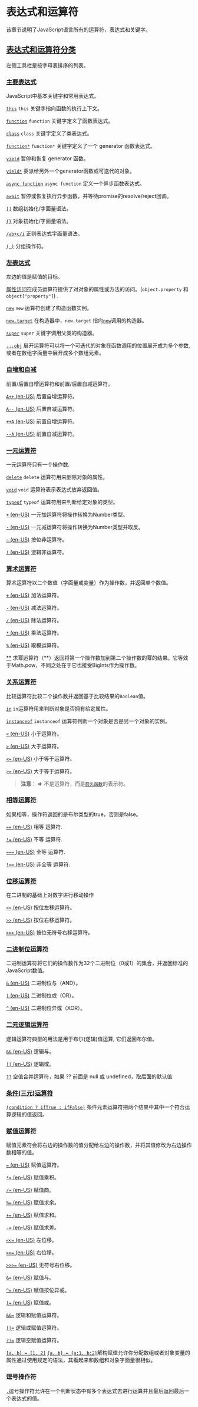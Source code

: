 # 表达式和运算符

该章节说明了JavaScript语言所有的运算符，表达式和关键字。

## [表达式和运算符分类](https://developer.mozilla.org/zh-CN/docs/Web/JavaScript/Reference/Operators#%E8%A1%A8%E8%BE%BE%E5%BC%8F%E5%92%8C%E8%BF%90%E7%AE%97%E7%AC%A6%E5%88%86%E7%B1%BB "Permalink to 表达式和运算符分类")

左侧工具栏是按字母表排序的列表。

### [主要表达式](https://developer.mozilla.org/zh-CN/docs/Web/JavaScript/Reference/Operators#%E4%B8%BB%E8%A6%81%E8%A1%A8%E8%BE%BE%E5%BC%8F "Permalink to 主要表达式")

JavaScript中基本关键字和常用表达式。

[`this`](https://developer.mozilla.org/zh-CN/docs/Web/JavaScript/Reference/Operators/this)
`this` 关键字指向函数的执行上下文。

[`function`](https://developer.mozilla.org/zh-CN/docs/Web/JavaScript/Reference/Operators/function)
`function` 关键字定义了函数表达式。

[`class`](https://developer.mozilla.org/zh-CN/docs/Web/JavaScript/Reference/Operators/class)
`class` 关键字定义了类表达式。

[`function*`](https://developer.mozilla.org/zh-CN/docs/Web/JavaScript/Reference/Operators/function*)
`function*` 关键字定义了一个 generator 函数表达式。

[`yield`](https://developer.mozilla.org/zh-CN/docs/Web/JavaScript/Reference/Operators/yield)
暂停和恢复 generator 函数。

[`yield*`](https://developer.mozilla.org/zh-CN/docs/Web/JavaScript/Reference/Operators/yield*)
委派给另外一个generator函数或可迭代的对象。

[`async function`](https://developer.mozilla.org/zh-CN/docs/Web/JavaScript/Reference/Operators/async_function)
`async function` 定义一个异步函数表达式。

[`await`](https://developer.mozilla.org/zh-CN/docs/Web/JavaScript/Reference/Operators/await)
暂停或恢复执行异步函数，并等待promise的resolve/reject回调。

[`[]`](https://developer.mozilla.org/zh-CN/docs/Web/JavaScript/Reference/Global_Objects/Array)
数组初始化/字面量语法。

[`{}`](https://developer.mozilla.org/zh-CN/docs/Web/JavaScript/Reference/Operators/Object_initializer)
对象初始化/字面量语法。

[`/ab+c/i`](https://developer.mozilla.org/zh-CN/docs/Web/JavaScript/Reference/Global_Objects/RegExp)
正则表达式字面量语法。

[`( )`](https://developer.mozilla.org/zh-CN/docs/Web/JavaScript/Reference/Operators/Grouping)
分组操作符。

### [左表达式](https://developer.mozilla.org/zh-CN/docs/Web/JavaScript/Reference/Operators#%E5%B7%A6%E8%A1%A8%E8%BE%BE%E5%BC%8F "Permalink to 左表达式")

左边的值是赋值的目标。

[属性访问符](https://developer.mozilla.org/zh-CN/docs/Web/JavaScript/Reference/Operators/Property_Accessors)成员运算符提供了对对象的属性或方法的访问。(`object.property` 和 `object["property"]`) .

[`new`](https://developer.mozilla.org/zh-CN/docs/Web/JavaScript/Reference/Operators/new)
`new` 运算符创建了构造函数实例。

[`new.target`](https://developer.mozilla.org/zh-CN/docs/Web/JavaScript/Reference/Operators/new.target)
在构造器中，`new.target` 指向[`new`](https://developer.mozilla.org/zh-CN/docs/Web/JavaScript/Reference/Operators/new)调用的构造器。

[`super`](https://developer.mozilla.org/zh-CN/docs/Web/JavaScript/Reference/Operators/super)
`super` 关键字调用父类的构造器。

[`...obj`](https://developer.mozilla.org/en-US/docs/Web/JavaScript/Reference/Operators/Spread_syntax)
展开运算符可以将一个可迭代的对象在函数调用的位置展开成为多个参数,或者在数组字面量中展开成多个数组元素。

### [自增和自减](https://developer.mozilla.org/zh-CN/docs/Web/JavaScript/Reference/Operators#%E8%87%AA%E5%A2%9E%E5%92%8C%E8%87%AA%E5%87%8F "Permalink to 自增和自减")

前置/后置自增运算符和前置/后置自减运算符。

[`A++` (en-US)](https://developer.mozilla.org/en-US/docs/Web/JavaScript/Reference/Operators "Currently only available in English (US)")
后置自增运算符。

[`A--` (en-US)](https://developer.mozilla.org/en-US/docs/Web/JavaScript/Reference/Operators "Currently only available in English (US)")
后置自减运算符。

[`++A` (en-US)](https://developer.mozilla.org/en-US/docs/Web/JavaScript/Reference/Operators "Currently only available in English (US)")
前置自增运算符。

[`--A` (en-US)](https://developer.mozilla.org/en-US/docs/Web/JavaScript/Reference/Operators "Currently only available in English (US)")
前置自减运算符。

### [一元运算符](https://developer.mozilla.org/zh-CN/docs/Web/JavaScript/Reference/Operators#%E4%B8%80%E5%85%83%E8%BF%90%E7%AE%97%E7%AC%A6 "Permalink to 一元运算符")

一元运算符只有一个操作数.

[`delete`](https://developer.mozilla.org/zh-CN/docs/Web/JavaScript/Reference/Operators/delete)
`delete` 运算符用来删除对象的属性。

[`void`](https://developer.mozilla.org/zh-CN/docs/Web/JavaScript/Reference/Operators/void)
`void` 运算符表示表达式放弃返回值。

[`typeof`](https://developer.mozilla.org/zh-CN/docs/Web/JavaScript/Reference/Operators/typeof)
`typeof` 运算符用来判断给定对象的类型。

[`+` (en-US)](https://developer.mozilla.org/en-US/docs/Web/JavaScript/Reference/Operators "Currently only available in English (US)")
一元加运算符将操作转换为Number类型。

[`-` (en-US)](https://developer.mozilla.org/en-US/docs/Web/JavaScript/Reference/Operators "Currently only available in English (US)")
一元减运算符将操作转换为Number类型并取反。

[`~` (en-US)](https://developer.mozilla.org/en-US/docs/Web/JavaScript/Reference/Operators "Currently only available in English (US)")
按位非运算符。

[`!` (en-US)](https://developer.mozilla.org/en-US/docs/Web/JavaScript/Reference/Operators "Currently only available in English (US)")
逻辑非运算符。

### [算术运算符](https://developer.mozilla.org/zh-CN/docs/Web/JavaScript/Reference/Operators#%E7%AE%97%E6%9C%AF%E8%BF%90%E7%AE%97%E7%AC%A6 "Permalink to 算术运算符")

算术运算符以二个数值（字面量或变量）作为操作数，并返回单个数值。

[`+` (en-US)](https://developer.mozilla.org/en-US/docs/Web/JavaScript/Reference/Operators "Currently only available in English (US)")
加法运算符。

[`-` (en-US)](https://developer.mozilla.org/en-US/docs/Web/JavaScript/Reference/Operators "Currently only available in English (US)")
减法运算符。

[`/` (en-US)](https://developer.mozilla.org/en-US/docs/Web/JavaScript/Reference/Operators "Currently only available in English (US)")
除法运算符。

[`*` (en-US)](https://developer.mozilla.org/en-US/docs/Web/JavaScript/Reference/Operators "Currently only available in English (US)")
乘法运算符。

[`%` (en-US)](https://developer.mozilla.org/en-US/docs/Web/JavaScript/Reference/Operators "Currently only available in English (US)")
取模运算符。

[**](https://developer.mozilla.org/zh-CN/docs/Web/JavaScript/Reference/Operators/Exponentiation)
求幂运算符（**）返回将第一个操作数加到第二个操作数的幂的结果。它等效于Math.pow，不同之处在于它也接受BigInts作为操作数。

### [关系运算符](https://developer.mozilla.org/zh-CN/docs/Web/JavaScript/Reference/Operators#%E5%85%B3%E7%B3%BB%E8%BF%90%E7%AE%97%E7%AC%A6 "Permalink to 关系运算符")

比较运算符比较二个操作数并返回基于比较结果的`Boolean`值。

[`in`](https://developer.mozilla.org/zh-CN/docs/Web/JavaScript/Reference/Operators/in)
`in`运算符用来判断对象是否拥有给定属性。

[`instanceof`](https://developer.mozilla.org/zh-CN/docs/Web/JavaScript/Reference/Operators/instanceof)
`instanceof` 运算符判断一个对象是否是另一个对象的实例。

[`<` (en-US)](https://developer.mozilla.org/en-US/docs/Web/JavaScript/Reference/Operators "Currently only available in English (US)")
小于运算符。

[`>` (en-US)](https://developer.mozilla.org/en-US/docs/Web/JavaScript/Reference/Operators "Currently only available in English (US)")
大于运算符。

[`<=` (en-US)](https://developer.mozilla.org/en-US/docs/Web/JavaScript/Reference/Operators "Currently only available in English (US)")
小于等于运算符。

[`>=` (en-US)](https://developer.mozilla.org/en-US/docs/Web/JavaScript/Reference/Operators "Currently only available in English (US)")
大于等于运算符。

> **注意： =>** 不是运算符，而是[`箭头函数`](https://developer.mozilla.org/zh-CN/docs/Web/JavaScript/Reference/Functions/Arrow_functions)的表示符。

### [相等运算符](https://developer.mozilla.org/zh-CN/docs/Web/JavaScript/Reference/Operators#%E7%9B%B8%E7%AD%89%E8%BF%90%E7%AE%97%E7%AC%A6 "Permalink to 相等运算符")

如果相等，操作符返回的是布尔类型的true，否则是false。

[`==` (en-US)](https://developer.mozilla.org/en-US/docs/Web/JavaScript/Reference/Operators "Currently only available in English (US)")
相等 运算符.

[`!=` (en-US)](https://developer.mozilla.org/en-US/docs/Web/JavaScript/Reference/Operators "Currently only available in English (US)")
不等 运算符.

[`===` (en-US)](https://developer.mozilla.org/en-US/docs/Web/JavaScript/Reference/Operators "Currently only available in English (US)")
全等 运算符.

[`!==` (en-US)](https://developer.mozilla.org/en-US/docs/Web/JavaScript/Reference/Operators "Currently only available in English (US)")
非全等 运算符.

### [位移运算符](https://developer.mozilla.org/zh-CN/docs/Web/JavaScript/Reference/Operators#%E4%BD%8D%E7%A7%BB%E8%BF%90%E7%AE%97%E7%AC%A6 "Permalink to 位移运算符")

在二进制的基础上对数字进行移动操作

[`<<` (en-US)](https://developer.mozilla.org/en-US/docs/Web/JavaScript/Reference/Operators "Currently only available in English (US)")
按位左移运算符。

[`>>` (en-US)](https://developer.mozilla.org/en-US/docs/Web/JavaScript/Reference/Operators "Currently only available in English (US)")
按位右移运算符。

[`>>>` (en-US)](https://developer.mozilla.org/en-US/docs/Web/JavaScript/Reference/Operators "Currently only available in English (US)")
按位无符号右移运算符。

### [二进制位运算符](https://developer.mozilla.org/zh-CN/docs/Web/JavaScript/Reference/Operators#%E4%BA%8C%E8%BF%9B%E5%88%B6%E4%BD%8D%E8%BF%90%E7%AE%97%E7%AC%A6 "Permalink to 二进制位运算符")

二进制运算符将它们的操作数作为32个二进制位（0或1）的集合，并返回标准的JavaScript数值。

[`&` (en-US)](https://developer.mozilla.org/en-US/docs/Web/JavaScript/Reference/Operators "Currently only available in English (US)")
二进制位与（AND）。

[`|` (en-US)](https://developer.mozilla.org/en-US/docs/Web/JavaScript/Reference/Operators "Currently only available in English (US)")
二进制位或（OR）。

[`^` (en-US)](https://developer.mozilla.org/en-US/docs/Web/JavaScript/Reference/Operators "Currently only available in English (US)")
二进制位异或（XOR）。

### [二元逻辑运算符](https://developer.mozilla.org/zh-CN/docs/Web/JavaScript/Reference/Operators#%E4%BA%8C%E5%85%83%E9%80%BB%E8%BE%91%E8%BF%90%E7%AE%97%E7%AC%A6 "Permalink to 二元逻辑运算符")

逻辑运算符典型的用法是用于布尔(逻辑)值运算, 它们返回布尔值。

[`&&` (en-US)](https://developer.mozilla.org/en-US/docs/Web/JavaScript/Reference/Operators "Currently only available in English (US)")
逻辑与。

[`||` (en-US)](https://developer.mozilla.org/en-US/docs/Web/JavaScript/Reference/Operators "Currently only available in English (US)")
逻辑或。

[`??`](https://developer.mozilla.org/zh-CN/docs/Web/JavaScript/Reference/Operators/Nullish_coalescing_operator)
空值合并运算符，如果 ?? 前面是 null 或 undefined，取后面的默认值

### [条件(三元)运算符](https://developer.mozilla.org/zh-CN/docs/Web/JavaScript/Reference/Operators#%E6%9D%A1%E4%BB%B6%E4%B8%89%E5%85%83%E8%BF%90%E7%AE%97%E7%AC%A6 "Permalink to 条件(三元)运算符")

[`(condition ? ifTrue : ifFalse)`](https://developer.mozilla.org/zh-CN/docs/Web/JavaScript/Reference/Operators/Conditional_Operator)
条件元素运算符把两个结果中其中一个符合运算逻辑的值返回。

### [赋值运算符](https://developer.mozilla.org/zh-CN/docs/Web/JavaScript/Reference/Operators#%E8%B5%8B%E5%80%BC%E8%BF%90%E7%AE%97%E7%AC%A6 "Permalink to 赋值运算符")

赋值元素符会将右边的操作数的值分配给左边的操作数，并将其值修改为右边操作数相等的值。

[`=` (en-US)](https://developer.mozilla.org/en-US/docs/Web/JavaScript/Reference/Operators#assignment_operators "Currently only available in English (US)")
赋值运算符。

[`*=` (en-US)](https://developer.mozilla.org/en-US/docs/Web/JavaScript/Reference/Operators#assignment_operators "Currently only available in English (US)")
赋值乘积。

[`/=` (en-US)](https://developer.mozilla.org/en-US/docs/Web/JavaScript/Reference/Operators#assignment_operators "Currently only available in English (US)")
赋值商。

[`%=` (en-US)](https://developer.mozilla.org/en-US/docs/Web/JavaScript/Reference/Operators#assignment_operators "Currently only available in English (US)")
赋值求余。

[`+=` (en-US)](https://developer.mozilla.org/en-US/docs/Web/JavaScript/Reference/Operators#assignment_operators "Currently only available in English (US)")
赋值求和。

[`-=` (en-US)](https://developer.mozilla.org/en-US/docs/Web/JavaScript/Reference/Operators#assignment_operators "Currently only available in English (US)")
赋值求差。

[`<<=` (en-US)](https://developer.mozilla.org/en-US/docs/Web/JavaScript/Reference/Operators#assignment_operators "Currently only available in English (US)")
左位移。

[`>>=` (en-US)](https://developer.mozilla.org/en-US/docs/Web/JavaScript/Reference/Operators#assignment_operators "Currently only available in English (US)")
右位移。

[`>>>=` (en-US)](https://developer.mozilla.org/en-US/docs/Web/JavaScript/Reference/Operators#assignment_operators "Currently only available in English (US)")
无符号右位移。

[`&=` (en-US)](https://developer.mozilla.org/en-US/docs/Web/JavaScript/Reference/Operators#assignment_operators "Currently only available in English (US)")
赋值与。

[`^=` (en-US)](https://developer.mozilla.org/en-US/docs/Web/JavaScript/Reference/Operators#assignment_operators "Currently only available in English (US)")
赋值按位异或。

[`|=` (en-US)](https://developer.mozilla.org/en-US/docs/Web/JavaScript/Reference/Operators#assignment_operators "Currently only available in English (US)")
赋值或。

[`&&=`](https://developer.mozilla.org/zh-CN/docs/Web/JavaScript/Reference/Operators/Logical_AND_assignment)
逻辑和赋值运算符。

[`||=`](https://developer.mozilla.org/zh-CN/docs/Web/JavaScript/Reference/Operators/Logical_OR_assignment)
逻辑或赋值运算符。

[`??=`](https://developer.mozilla.org/zh-CN/docs/Web/JavaScript/Reference/Operators/Logical_nullish_assignment)
逻辑空赋值运算符。

[`[a, b] = [1, 2]`](https://developer.mozilla.org/zh-CN/docs/Web/JavaScript/Reference/Operators/Destructuring_assignment)
[`{a, b} = {a:1, b:2}`](https://developer.mozilla.org/zh-CN/docs/Web/JavaScript/Reference/Operators/Destructuring_assignment)解构赋值允许你分配数组或者对象变量的属性通过使用规定的语法，其看起来和数组和对象字面量很相似。

### 逗号操作符

[`,`](https://developer.mozilla.org/zh-CN/docs/Web/JavaScript/Reference/Operators/Comma_Operator)逗号操作符允许在一个判断状态中有多个表达式去进行运算并且最后返回最后一个表达式的值。
